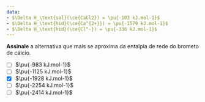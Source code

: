 ```yaml
---
data:
- $\Delta H_\text{sol}(\ce{CaCl2}) = \pu{-103 kJ.mol-1}$
- $\Delta H_\text{hid}(\ce{Ca^{2+}}) = \pu{-1579 kJ.mol-1}$
- $\Delta H_\text{hid}(\ce{Cl^-}) = \pu{-336 kJ.mol-1}$
---
```


**Assinale** a alternativa que mais se aproxima da entalpia de rede do brometo de cálcio.

- [ ] $\pu{-983 kJ.mol-1}$
- [ ] $\pu{-1125 kJ.mol-1}$
- [x] $\pu{-1928 kJ.mol-1}$
- [ ] $\pu{-2254 kJ.mol-1}$
- [ ] $\pu{-2414 kJ.mol-1}$
